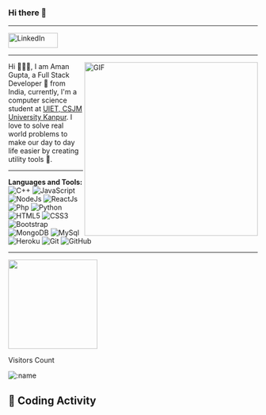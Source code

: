 ### Hi there 👋

<hr />

<a href="https://www.linkedin.com/in/aman-gupta-99553b21a/" title="LinkedIn">
<img src="https://img.shields.io/badge/-LinkedIn-black?style=flat-square&logo=linkedin" alt="LinkedIn"  width="100" height="30"></a>
<p>
  
<hr />
  
<img align="right" alt="GIF" src="https://media.giphy.com/media/SWoSkN6DxTszqIKEqv/giphy.gif" width="350" height="350"/>
<span align="left">Hi 🙋🏻‍♂️, I am Aman Gupta, a Full Stack Developer 🚀 from India, currently, I'm a computer science student at <a href="https://csjmu.ac.in/school-of-engineering-and-technology/">UIET, CSJM University Kanpur</a>. I love to solve real world problems to make our day to day life easier by creating utility tools 🔨.</span>
</p>

<hr />

**Languages and Tools:**  
![C++](https://img.shields.io/badge/-C++-00599C?style=flat-square&logo=c "C++")
![JavaScript](https://img.shields.io/badge/-JavaScript-black?style=flat-square&logo=javascript "JavaScript")
![NodeJs](https://img.shields.io/badge/-NodeJs-303030?style=flat-square&logo=Node.js "NodeJs")
![ReactJs](https://img.shields.io/badge/-ReactJs-black?style=flat-square&logo=react "ReactJs")
![Php](https://img.shields.io/badge/-PHP-black?style=flat-square&logo=php "PHP")
![Python](https://img.shields.io/badge/-Python-FFD43B?style=flat-square&logo=Python "Phython")
![HTML5](https://img.shields.io/badge/-HTML5-E34F26?style=flat-square&logo=html5&logoColor=white "HTML5")
![CSS3](https://img.shields.io/badge/-CSS3-1572B6?style=flat-square&logo=css3 "CSS3")
![Bootstrap](https://img.shields.io/badge/-Bootstrap-563D7C?style=flat-square&logo=bootstrap "Bootstrap")
![MongoDB](https://img.shields.io/badge/-MongoDB-black?style=flat-square&logo=mongodb "MongoDB")
![MySql](https://img.shields.io/badge/-Mysql-F29111?style=flat-square&logo=mysql "MySql")
![Heroku](https://img.shields.io/badge/-Heroku-430098?style=flat-square&logo=heroku "Heroku")
![Git](https://img.shields.io/badge/-Git-black?style=flat-square&logo=git "Git")
![GitHub](https://img.shields.io/badge/-GitHub-181717?style=flat-square&logo=github "GitHub")
<hr />


<img height="180em" src="https://github-readme-stats.vercel.app/api?username=amangupta2309&show_icons=true&hide_border=true&&count_private=true&include_all_commits=true" />
  
<!-- ** Visitors Counter** -->
Visitors Count

<img src="https://count.getloli.com/get/@amangupta2309?theme=rule34" alt=":name" />

## 📜 Coding Activity
<!--START_SECTION:waka-->

```text

```

<!--END_SECTION:waka-->

